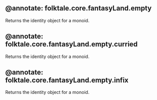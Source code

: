 @annotate: folktale.core.fantasyLand.empty
---
Returns the identity object for a monoid.


@annotate: folktale.core.fantasyLand.empty.curried
---
Returns the identity object for a monoid.


@annotate: folktale.core.fantasyLand.empty.infix
---
Returns the identity object for a monoid.
